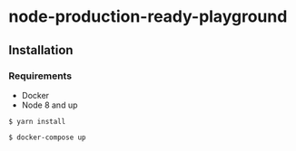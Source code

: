 # node-production-ready-playground 

## Installation

### Requirements
* Docker
* Node 8 and up

`$ yarn install`

`$ docker-compose up`
